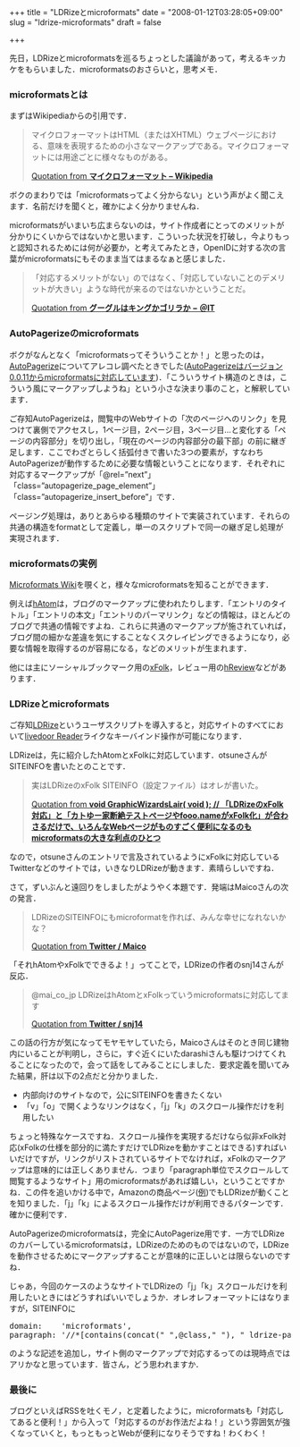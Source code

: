 +++
title = "LDRizeとmicroformats"
date = "2008-01-12T03:28:05+09:00"
slug = "ldrize-microformats"
draft = false

+++

<p>先日，LDRizeとmicroformatsを巡るちょっとした議論があって，考えるキッカケをもらいました．microformatsのおさらいと，思考メモ．</p>
<h3>microformatsとは</h3>
<p>まずはWikipediaからの引用です．</p>
<blockquote><p>
マイクロフォーマットはHTML（またはXHTML）ウェブページにおける、意味を表現するための小さなマークアップである。マイクロフォーマットには用途ごとに様々なものがある。</p>
<p><a class="quote" href="http://ja.wikipedia.org/wiki/%E3%83%9E%E3%82%A4%E3%82%AF%E3%83%AD%E3%83%95%E3%82%A9%E3%83%BC%E3%83%9E%E3%83%83%E3%83%88" target="_blank">Quotation from <strong>マイクロフォーマット &#8211; Wikipedia</strong></a>
</p></blockquote>
<p>ボクのまわりでは「microformatsってよく分からない」という声がよく聞こえます．名前だけを聞くと，確かによく分かりませんね．</p>
<p>microformatsがいまいち広まらないのは，サイト作成者にとってのメリットが分かりにくいからではないかと思います．こういった状況を打破し，今よりもっと認知されるためには何が必要か，と考えてみたとき，OpenIDに対する次の言葉がmicroformatsにもそのまま当てはまるなぁと感じました．</p>
<blockquote><p>
「対応するメリットがない」のではなく、「対応していないことのデメリットが大きい」ような時代が来るのではないかということだ。</p>
<p><a class="quote" href="http://www.atmarkit.co.jp/news/analysis/200801/07/gorilla.html" target="_blank">Quotation from <strong>グーグルはキングかゴリラか − ＠IT</strong></a>
</p></blockquote>
<h3>AutoPagerizeのmicroformats</h3>
<p>ボクがなんとなく「microformatsってそういうことか！」と思ったのは，<a href="http://swdyh.infogami.com/autopagerize">AutoPagerize</a>についてアレコレ調べたときでした(<a href="http://d.hatena.ne.jp/swdyh/20070701/1183239979">AutoPagerizeはバージョン0.0.11からmicroformatsに対応しています</a>)．「こういうサイト構造のときは，こういう風にマークアップしようね」という小さな決まり事のこと，と解釈しています．</p>
<p>ご存知AutoPagerizeは，閲覧中のWebサイトの「次のページへのリンク」を見つけて裏側でアクセスし，1ページ目，2ページ目，3ページ目…と変化する「ページの内容部分」を切り出し，「現在のページの内容部分の最下部」の前に継ぎ足します．ここでわざとらしく括弧付きで書いた3つの要素が，すなわちAutoPagerizeが動作するために必要な情報ということになります．それぞれに対応するマークアップが「@rel=&#8221;next&#8221;」「class=&#8221;autopagerize_page_element&#8221;」「class=&#8221;autopagerize_insert_before&#8221;」です．</p>
<p>ページング処理は，ありとあらゆる種類のサイトで実装されています．それらの共通の構造をformatとして定義し，単一のスクリプトで同一の継ぎ足し処理が実現されます．</p>
<h3>microformatsの実例</h3>
<p><a href="http://microformats.org/wiki/Main_Page">Microformats Wiki</a>を覗くと，様々なmicroformatsを知ることができます．</p>
<p>例えば<a href="http://microformats.org/wiki/hatom">hAtom</a>は，ブログのマークアップに使われたりします．「エントリのタイトル」「エントリの本文」「エントリのパーマリンク」などの情報は，ほとんどのブログで共通の情報ですよね．これらに共通のマークアップが施されていれば，ブログ間の細かな差違を気にすることなくスクレイピングできるようになり，必要な情報を取得するのが容易になる，などのメリットが生まれます．</p>
<p>他には主にソーシャルブックマーク用の<a href="http://microformats.org/wiki/xfolk">xFolk</a>，レビュー用の<a href="http://microformats.org/wiki/hreview">hReview</a>などがあります．</p>
<h3>LDRizeとmicroformats</h3>
<p>ご存知<a href="http://white.s151.xrea.com/wiki/index.php?script%2FLDRize">LDRize</a>というユーザスクリプトを導入すると，対応サイトのすべてにおいて<a href="http://reader.livedoor.com/">livedoor Reader</a>ライクなキーバインド操作が可能になります．</p>
<p>LDRizeは，先に紹介したhAtomとxFolkに対応しています．otsuneさんがSITEINFOを書いたとのことです．</p>
<blockquote><p>
実はLDRizeのxFolk SITEINFO（設定ファイル）はオレが書いた。</p>
<p><a class="quote" href="http://www.otsune.com/diary/2007/11/08/1.html" target="_blank">Quotation from <strong>void GraphicWizardsLair( void ); // 「LDRizeのxFolk対応」と「カトゆー家断絶テストページやfooo.nameがxFolk化」が合わさるだけで、いろんなWebページがものすごく便利になるのもmicroformatsの大きな利点のひとつ</strong></a>
</p></blockquote>
<p>なので，otsuneさんのエントリで言及されているようにxFolkに対応しているTwitterなどのサイトでは，いきなりLDRizeが動きます．素晴らしいですね．</p>
<p>さて，ずいぶんと遠回りをしましたがようやく本題です．発端はMaicoさんの次の発言．</p>
<blockquote><p>
LDRizeのSITEINFOにもmicroformatを作れば、みんな幸せになれないかな？</p>
<p><a class="quote" href="http://twitter.com/mai_co_jp/statuses/578978092" target="_blank">Quotation from <strong>Twitter / Maico</strong></a>
</p></blockquote>
<p>「それhAtomやxFolkでできるよ！」ってことで，LDRizeの作者のsnj14さんが反応．</p>
<blockquote><p>
@mai_co_jp LDRizeはhAtomとxFolkっていうmicroformatsに対応してます</p>
<p><a class="quote" href="http://twitter.com/snj14/statuses/579839512" target="_blank">Quotation from <strong>Twitter / snj14</strong></a>
</p></blockquote>
<p>この話の行方が気になってモヤモヤしていたら，Maicoさんはそのとき同じ建物内にいることが判明し，さらに，すぐ近くにいたdarashiさんも駆けつけてくれることになったので，会って話をしてみることにしました．要求定義を聞いてみた結果，肝は以下の2点だと分かりました．</p>
<ul>
<li>内部向けのサイトなので，公にSITEINFOを書きたくない</li>
<li>「v」「o」で開くようなリンクはなく，「j」「k」のスクロール操作だけを利用したい</li>
</ul>
<p>ちょっと特殊なケースですね．スクロール操作を実現するだけなら似非xFolk対応(xFolkの仕様を部分的に満たすだけでLDRizeを動かすことはできる)すればいいだけですが，リンクがリストされているサイトでなければ，xFolkのマークアップは意味的には正しくありません．つまり「paragraph単位でスクロールして閲覧するようなサイト」用のmicroformatsがあれば嬉しい，ということですかね．この件を追いかける中で，Amazonの商品ページ(<a href="http://www.amazon.co.jp/exec/obidos/ASIN/4152088664/cameralady-22/ref=nosim/">例</a>)でもLDRizeが動くことを知りました．「j」「k」によるスクロール操作だけが利用できるパターンです．確かに便利です．</p>
<p>AutoPagerizeのmicroformatsは，完全にAutoPagerize用です．一方でLDRizeのカバーしているmicroformatsは，LDRizeのためのものではないので，LDRizeを動作させるためにマークアップすることが意味的に正しいとは限らないのですね．</p>
<p>じゃあ，今回のケースのようなサイトでLDRizeの「j」「k」スクロールだけを利用したいときにはどうすればいいでしょうか．オレオレフォーマットにはなりますが，SITEINFOに</p>
<pre>
domain:    'microformats',
paragraph: '//*[contains(concat(" ",@class," "), " ldrize-paragraph ")]'
</pre>
<p>のような記述を追加し，サイト側のマークアップで対応するってのは現時点ではアリかなと思っています．皆さん，どう思われますか．</p>
<h3>最後に</h3>
<p>ブログといえばRSSを吐くモノ，と定着したように，microformatsも「対応してあると便利！」から入って「対応するのがお作法だよね！」という雰囲気が強くなっていくと，もっともっとWebが便利になりそうですね！わくわく！</p>
